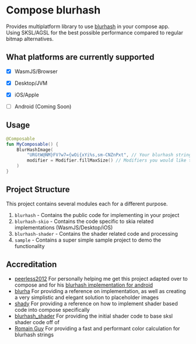 # Compose blurhash
Provides multiplatform library to use [blurhash](https://blurha.sh/) in your compose app.<br>
Using SKSL/AGSL for the best possible performance compared to regular bitmap alternatives.

## What platforms are currently supported
- [x] WasmJS/Browser
- [x] Desktop/JVM 
- [x] iOS/Apple
- [ ] Android (Coming Soon)


## Usage
```kt
@Composable
fun MyComposable() {
    BlurHashImage(
        "URGtW@NM}FV?w7={wOi{xYi%s,sm-CNZnPxt", // Your blurhash string 
        modifier = Modifier.fillMaxSize() // Modifiers you would like to apply
    )
}
```

## Project Structure

This project contains several modules each for a different purpose.

1. `blurhash` - Contains the public code for implementing in your project
2. `blurhash-skio` - Contains the code specific to skia related implementations (WasmJS/Desktop/iOS)
3. `blurhash-shader` - Contains the shader related code and processing 
4. `sample` - Contains a super simple sample project to demo the functionality

## Accreditation 

- [peerless2012](https://github.com/peerless2012) For personally helping me get this project adapted over to compose and for his [blurhash implementation for android](https://github.com/peerless2012/blurhash-android)
- [blurha](https://blurha.sh/) For providing a reference on implementation, as well as creating a very simplistic and elegant solution to placeholder images
- [shady](https://github.com/drinkthestars/shady) For providing a reference on how to implement shader based code into compose specifically
- [blurhash_shader](https://github.com/xioxin/blurhash_shader) For providing the initial shader code to base sksl shader code off of
- [Romain Guy](https://www.romainguy.dev/posts/2024/optimization-step-by-step/) For providing a fast and performant color calculation for blurhash strings